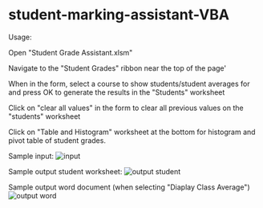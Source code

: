 # student-marking-assistant-VBA

Usage:

Open "Student Grade Assistant.xlsm"

Navigate to the "Student Grades" ribbon near the top of the page'

When in the form, select a course to show students/student averages for and press OK to generate the results in the "Students" worksheet

Click on "clear all values" in the form to clear all previous values on the "students" worksheet

Click on "Table and Histogram" worksheet at the bottom for histogram and pivot table of student grades.


Sample input:
![input](/relative/path/to/sample_input.png?raw=true "input")

Sample output student worksheet:
![output student](/relative/path/to/sample_output_student.png?raw=true "input")

Sample output word document (when selecting "Diaplay Class Average")
![output word](/relative/path/to/sample_output_word.png?raw=true "input")

